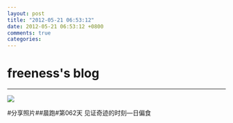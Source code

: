 ```yaml
---
layout: post
title: "2012-05-21 06:53:12"
date: 2012-05-21 06:53:12 +0800
comments: true
categories: 
---
```


# freeness's blog

----------

![](http://okqmqrbgo.bkt.clouddn.com/201205210653121.jpg)

>
\#分享照片\#\#晨跑\#第062天 见证奇迹的时刻—日偏食